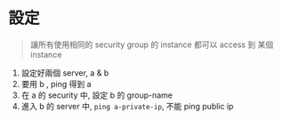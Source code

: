 # 設定
> 讓所有使用相同的 security group 的 instance 都可以 access 到 某個 instance

1. 設定好兩個 server, a & b
2. 要用 b , ping 得到 a
3. 在 a 的 security 中, 設定 b 的 group-name
4. 進入 b 的 server 中, `ping a-private-ip`, 不能 ping public ip